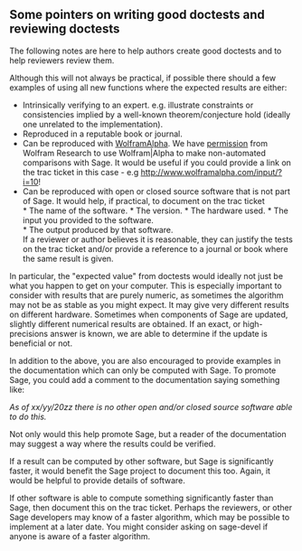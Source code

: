 

## Some pointers on writing good doctests and reviewing doctests

The following notes are here to help authors create good doctests and to help reviewers review them.  

Although this will not always be practical, if possible there should a few examples of using all new functions where the expected results are either: 

* Intrinsically verifying to an expert. e.g. illustrate constraints or consistencies implied by a well-known theorem/conjecture hold (ideally one unrelated to the implementation).  
* Reproduced in a reputable book or journal. 
* Can be reproduced with <a class="http" href="http://www.wolframalpha.com/">WolframAlpha</a>. We have <a class="http" href="http://groups.google.com/group/sage-devel/msg/4fbd060599faec58">permission</a> from Wolfram Research to use Wolfram|Alpha to make non-automated comparisons with Sage. It would be useful if you could provide a link on the trac ticket in this case - e.g <a href="http://www.wolframalpha.com/input/?i=10">http://www.wolframalpha.com/input/?i=10</a>!  
* Can be reproduced with open or closed source software that is not part of Sage. It would help, if practical, to document on the trac ticket  
      * The name of the software. 
      * The version. 
      * The hardware used. 
      * The input you provided to the software.  
      * The output produced by that software.  
If a reviewer or author believes it is reasonable, they can justify the tests on the trac ticket and/or provide a reference to a journal or book where the same result is given. 

In particular, the "expected value" from doctests would ideally not just be what you happen to get on your computer. This is especially important to consider with results that are purely numeric, as sometimes the algorithm may not be as stable as you might expect. It may give very different results on different hardware. Sometimes when components of Sage are updated, slightly different numerical results are obtained. If an exact, or high-precisions answer is known, we are able to determine if the update is beneficial or not.  

In addition to the above, you are also encouraged to provide examples in the documentation which can only be computed with Sage. To promote Sage, you could add a comment to the documentation saying something like:  

_As of xx/yy/20zz there is no other open and/or closed source software able to do this._  

Not only would this help promote Sage, but a reader of the documentation may suggest a way where the results could be verified. 

If a result can be computed by other software, but Sage is significantly faster, it would benefit the Sage project to document this too. Again, it would be helpful to provide details of software.  

If other software is able to compute something significantly faster than Sage, then document this on the trac ticket. Perhaps the reviewers, or other Sage developers may know of a faster algorithm, which may be possible to implement at a later date. You might consider asking on sage-devel if anyone is aware of a faster algorithm.  

